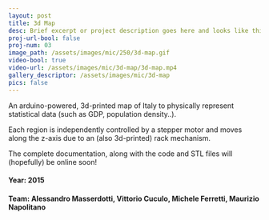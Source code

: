 ```yaml
---
layout: post
title: 3d Map
desc: Brief excerpt or project description goes here and looks like this
proj-url-bool: false
proj-num: 03
image_path: /assets/images/mic/250/3d-map.gif
video-bool: true
video-url: /assets/images/mic/3d-map/3d-map.mp4
gallery_descriptor: /assets/images/mic/3d-map
pics: false
---
```


An arduino-powered, 3d-printed map of Italy to physically represent statistical data (such as GDP, population density..).

Each region is independently controlled by a stepper motor and moves along the z-axis due to an (also 3d-printed) rack mechanism.

The complete documentation, along with the code and STL files will (hopefully) be online soon!


#### **Year**: 2015
#### **Team**: Alessandro Masserdotti, Vittorio Cuculo, Michele Ferretti, Maurizio Napolitano
